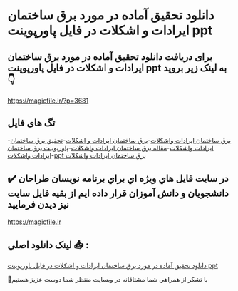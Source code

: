 # دانلود تحقیق آماده در مورد برق ساختمان ایرادات و اشکلات در فایل پاورپوینت ppt

## برای دریافت دانلود تحقیق آماده در مورد برق ساختمان ایرادات و اشکلات در فایل پاورپوینت ppt به لینک زیر بروید 👇

https://magicfile.ir/?p=3681

## تگ های فایل

-[برق ساختمان ایرادات واشکلات](https://magicfile.ir/product/%d8%aa%d8%ad%d9%82%db%8c%d9%82-%d8%a8%d8%b1%d9%82-%d8%b3%d8%a7%d8%ae%d8%aa%d9%85%d8%a7%d9%86-%d8%a7%db%8c%d8%b1%d8%a7%d8%af%d8%a7%d8%aa-%d9%88-%d8%a7%d8%b4%da%a9%d9%84%d8%a7%d8%aa-%d9%be%d8%a7%d9%88%d8%b1%d9%be%d9%88%db%8c%d9%86%d8%aa/)-[برق ساختمان ایرادات و اشکلات](https://magicfile.ir/product/%d8%aa%d8%ad%d9%82%db%8c%d9%82-%d8%a8%d8%b1%d9%82-%d8%b3%d8%a7%d8%ae%d8%aa%d9%85%d8%a7%d9%86-%d8%a7%db%8c%d8%b1%d8%a7%d8%af%d8%a7%d8%aa-%d9%88-%d8%a7%d8%b4%da%a9%d9%84%d8%a7%d8%aa-%d9%be%d8%a7%d9%88%d8%b1%d9%be%d9%88%db%8c%d9%86%d8%aa/)-[تحقیق برق ساختمان ایرادات واشکلات](https://magicfile.ir/product/%d8%aa%d8%ad%d9%82%db%8c%d9%82-%d8%a8%d8%b1%d9%82-%d8%b3%d8%a7%d8%ae%d8%aa%d9%85%d8%a7%d9%86-%d8%a7%db%8c%d8%b1%d8%a7%d8%af%d8%a7%d8%aa-%d9%88-%d8%a7%d8%b4%da%a9%d9%84%d8%a7%d8%aa-%d9%be%d8%a7%d9%88%d8%b1%d9%be%d9%88%db%8c%d9%86%d8%aa/)-[مقاله برق ساختمان ایرادات واشکلات](https://magicfile.ir/product/%d8%aa%d8%ad%d9%82%db%8c%d9%82-%d8%a8%d8%b1%d9%82-%d8%b3%d8%a7%d8%ae%d8%aa%d9%85%d8%a7%d9%86-%d8%a7%db%8c%d8%b1%d8%a7%d8%af%d8%a7%d8%aa-%d9%88-%d8%a7%d8%b4%da%a9%d9%84%d8%a7%d8%aa-%d9%be%d8%a7%d9%88%d8%b1%d9%be%d9%88%db%8c%d9%86%d8%aa/)-[پاورپوینت برق ساختمان ایرادات واشکلات](https://magicfile.ir/product/%d8%aa%d8%ad%d9%82%db%8c%d9%82-%d8%a8%d8%b1%d9%82-%d8%b3%d8%a7%d8%ae%d8%aa%d9%85%d8%a7%d9%86-%d8%a7%db%8c%d8%b1%d8%a7%d8%af%d8%a7%d8%aa-%d9%88-%d8%a7%d8%b4%da%a9%d9%84%d8%a7%d8%aa-%d9%be%d8%a7%d9%88%d8%b1%d9%be%d9%88%db%8c%d9%86%d8%aa/)-[ppt برق ساختمان ایرادات واشکلات](https://magicfile.ir/product/%d8%aa%d8%ad%d9%82%db%8c%d9%82-%d8%a8%d8%b1%d9%82-%d8%b3%d8%a7%d8%ae%d8%aa%d9%85%d8%a7%d9%86-%d8%a7%db%8c%d8%b1%d8%a7%d8%af%d8%a7%d8%aa-%d9%88-%d8%a7%d8%b4%da%a9%d9%84%d8%a7%d8%aa-%d9%be%d8%a7%d9%88%d8%b1%d9%be%d9%88%db%8c%d9%86%d8%aa/)

## ✔️ در سايت فايل هاي ويژه اي براي برنامه نويسان طراحان دانشجويان و دانش آموزان قرار داده ايم از بقيه فايل سايت نيز ديدن فرماييد

https://magicfile.ir


## لينک دانلود اصلي 📥 :

[دانلود تحقیق آماده در مورد برق ساختمان ایرادات و اشکلات در فایل پاورپوینت ppt](https://magicfile.ir/product/%d8%aa%d8%ad%d9%82%db%8c%d9%82-%d8%a8%d8%b1%d9%82-%d8%b3%d8%a7%d8%ae%d8%aa%d9%85%d8%a7%d9%86-%d8%a7%db%8c%d8%b1%d8%a7%d8%af%d8%a7%d8%aa-%d9%88-%d8%a7%d8%b4%da%a9%d9%84%d8%a7%d8%aa-%d9%be%d8%a7%d9%88%d8%b1%d9%be%d9%88%db%8c%d9%86%d8%aa/) 


🙏با تشکر از همراهي شما مشتاقانه در وبسایت منتظر شما دوست عزیز هستیم

